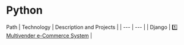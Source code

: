 # Python

Path
| Technology | Description and Projects |
| --- | --- |
| Django | 1️⃣ [Multivender e-Commerce System](https://github.com/sandeepdewangan/django_online_food) | 
